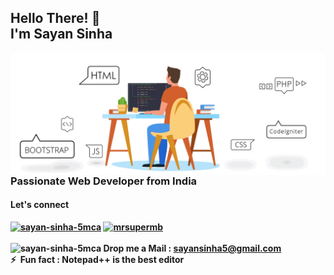 <h2 align="left">Hello There! 👋 <br />I'm Sayan Sinha</h2>
<img align="right" src="images/website.gif" width="550" />

<h3 align="left">
  Passionate Web Developer from India
</h3>

<h4 align="left">
  Let's connect<br /><br />
<a href="https://linkedin.com/in/sayan-sinha-5mca" target="blank"><img align="center" src="https://cdn.jsdelivr.net/npm/simple-icons@3.0.1/icons/linkedin.svg" alt="sayan-sinha-5mca" height="30" width="40" /></a>
<a href="https://instagram.com/mrsupermb" target="blank"><img align="center" src="https://cdn.jsdelivr.net/npm/simple-icons@3.0.1/icons/instagram.svg" alt="mrsupermb" height="30" width="40" /></a>
  <br /><br />
   <img src="https://cdn.jsdelivr.net/npm/simple-icons@3.0.1/icons/gmail.svg" alt="sayan-sinha-5mca" height="14" width="20" />
 Drop me a Mail : <a href="mailto:sayansinha5@gmail.com">
  sayansinha5@gmail.com</a>
  <br />
⚡ &nbsp;Fun fact : Notepad++ is the best editor<br />
</h4>
